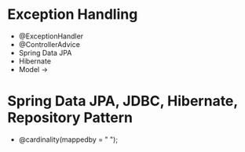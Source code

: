 # Exception Handling

- @ExceptionHandler
- @ControllerAdvice
- Spring Data JPA
- Hibernate
- Model -> 

# Spring Data JPA, JDBC, Hibernate, Repository Pattern

- @cardinality(mappedby = " ");
